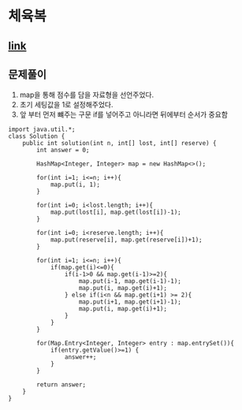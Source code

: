 # 체육복 
## [link](https://school.programmers.co.kr/learn/courses/30/lessons/42862)

## 문제풀이 
1. map을 통해 점수를 담을 자료형을 선언주었다.
2. 초기 세팅값을 1로 설정해주었다.
3. 앞 부터 먼저 뺴주는 구문 if를 넣어주고 아니라면 뒤에부터 순서가 중요함

```
import java.util.*;
class Solution {
    public int solution(int n, int[] lost, int[] reserve) {
        int answer = 0;
        
        HashMap<Integer, Integer> map = new HashMap<>();
        
        for(int i=1; i<=n; i++){
            map.put(i, 1);
        }
        
        for(int i=0; i<lost.length; i++){
            map.put(lost[i], map.get(lost[i])-1);
        }
        
        for(int i=0; i<reserve.length; i++){
            map.put(reserve[i], map.get(reserve[i])+1);
        }
        
        for(int i=1; i<=n; i++){
            if(map.get(i)<=0){
                if(i-1>0 && map.get(i-1)>=2){
                    map.put(i-1, map.get(i-1)-1);
                    map.put(i, map.get(i)+1);
                } else if(i<n && map.get(i+1) >= 2){
                    map.put(i+1, map.get(i+1)-1);
                    map.put(i, map.get(i)+1);
                } 
            }
        }
        
        for(Map.Entry<Integer, Integer> entry : map.entrySet()){
            if(entry.getValue()>=1) {
                answer++;
            }
        }
        
        return answer;
    }
}
```